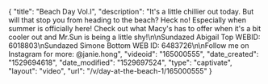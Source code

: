 {
    "title": "Beach Day Vol.I",
    "description": "It's a little chillier out today. But will that stop you from heading to the beach? Heck no! Especially when summer is officially here! Check out what Macy's has to offer when it's a bit cooler out and Mr.Sun is being a little shy!\n\nSundazed Abigail Top WEBID: 6018803\nSundazed Simone Bottom WEB ID: 6483726\n\nFollow me on Instagram for more: @janie.hong",
    "videoid": "165000555",
    "date_created": "1529694618",
    "date_modified": "1529697524",
    "type": "captivate",
    "layout": "video",
    "url": "\/v\/day-at-the-beach-1\/165000555"
}